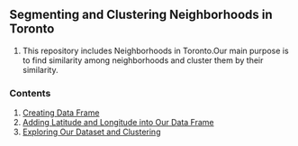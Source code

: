 ## Segmenting and Clustering Neighborhoods in Toronto
 1.  This repository includes Neighborhoods in Toronto.Our main purpose is to find similarity among neighborhoods and cluster them by their similarity.

  ### Contents
  1. [Creating Data Frame](https://github.com/ugursavci/Segmenting_and_Clustering)
  2. [Adding Latitude and Longitude into Our Data Frame](https://github.com/ugursavci/Segmenting_and_Clustering)
  3. [Exploring Our Dataset and Clustering](https://github.com/ugursavci/Segmenting_and_Clustering)
